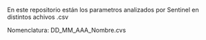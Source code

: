 En este repositorio están los parametros analizados por Sentinel en distintos achivos .csv

Nomenclatura:
DD_MM_AAA_Nombre.cvs
